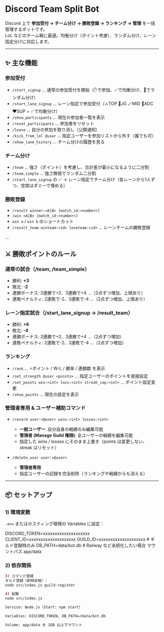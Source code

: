 # Discord Team Split Bot

Discord 上で **参加受付 → チーム分け → 勝敗登録 → ランキング → 管理** を一括管理するボットです。  
LoL などのチーム戦に最適。均衡分け（ポイント考慮）、ランダム分け、レーン指定分けに対応します。  

---

## ✨ 主な機能

### 参加受付
- `/start_signup` … 通常の参加受付を開始（✋で参加、✅で均衡分け、🎲でランダム分け）
- `/start_lane_signup` … レーン指定で参加受付（⚔️TOP 🌲JG 🪄MID 🏹ADC ❤️SUP + ✅で均衡分け）
- `/show_participants` … 現在の参加者一覧を表示
- `/reset_participants` … 参加者をリセット
- `/leave` … 自分の参加を取り消し（公開通知）
- `/kick_from_lol @user` … 指定ユーザーを参加リストから外す（誰でも可）
- `/show_lane_history` … チーム分けの履歴を見る

### チーム分け
- `/team` … 強さ（ポイント）を考慮し、合計差が最小になるように二分割
- `/team_simple` … 強さ無視でランダム二分割
- `/start_lane_signup` の ✅ → レーン指定でチーム分け（各レーンから1人ずつ、空席はダミーで埋める）

### 勝敗登録
- `/result winner:<A|B> [match_id:<number>]`  
- `/win <A|B> [match_id:<number>]`  
- `win a` / `win b` のショートカット  
- `/result_team winteam:<id> loseteam:<id>` … レーンチームの勝敗登録  

...

## ⚔️ 勝敗ポイントのルール

### 通常の試合（/team, /team_simple）
- 勝利: **+3**
- 敗北: **-2**
- 連勝ボーナス: 2連勝で+2、3連勝で+4 …（2点ずつ増加、上限あり）
- 連敗ペナルティ: 2連敗で-2、3連敗で-4 …（2点ずつ増加、上限あり）

### レーン指定試合（/start_lane_signup → /result_team）
- 勝利: **+6**
- 敗北: **-4**
- 連勝ボーナス: 2連勝で+2、3連勝で+4 …（2点ずつ増加）
- 連敗ペナルティ: 2連敗で-2、3連敗で-4 …（2点ずつ増加）


### ランキング
- `/rank` … ⭐ポイント / W-L / 勝率 / 連勝数 を表示  
- `/set_strength @user <points>` … 指定ユーザーのポイントを直接設定  
- `/set_points win:<int> loss:<int> streak_cap:<int>` … ポイント設定変更  
- `/show_points` … 現在の設定を表示  

### 管理者専用 & ユーザー補助コマンド

- `/record user:<@user> wins:<int> losses:<int>`  
  - **一般ユーザー**: 自分自身の戦績のみ編集可能  
  - **管理者 (Manage Guild 権限)**: 全ユーザーの戦績を編集可能  
  - 指定した wins / losses にそのまま上書き（points は変更しない、streak はリセット）  

- `/delete_user user:<@user>`  
  - **管理者専用**  
  - 指定ユーザーの記録を完全削除（ランキングや戦績からも消える）  

---

## 📦 セットアップ

### 1) 環境変数
`.env` またはホスティング環境の Variables に設定：

DISCORD_TOKEN=xxxxxxxxxxxxxxxxxxxx
CLIENT_ID=xxxxxxxxxxxxxxxxxxxx
GUILD_ID=xxxxxxxxxxxxxxxxxxxx # ギルド登録時のみ
DB_PATH=data/bot.db # Railway など永続化したい場合
マウントパス app/data

### 2) 依存関係
```bash
3) コマンド登録
ギルド登録（即時反映）:
node src/index.js guild-register

4) 起動
node src/index.js

Service: Node.js（Start: npm start）

Variables: DISCORD_TOKEN, DB_PATH=/data/bot.db

Volume: app/data を 1GB 以上でマウント
